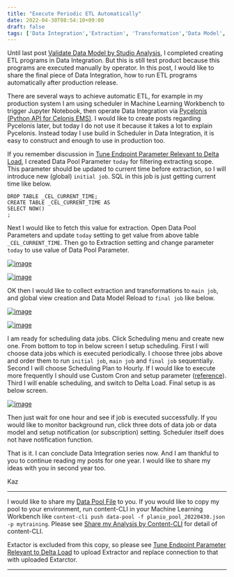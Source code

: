 ```yaml
---
title: "Execute Periodic ETL Automatically"
date: 2022-04-30T08:54:10+09:00
draft: false
tags: ['Data Integration','Extraction', 'Transformation','Data Model', 'Content-CLI', 'Machine Learning']
---
```


Until last post [Validate Data Model by Studio Analysis](../2022-04-23-validate-data-model-by-studio-analysis), I completed creating ETL programs in Data Integration. But this is still test product because this programs are executed manually by operator. In this post, I would like to share the final piece of Data Integration, how to run ETL programs automatically after production release. 

There are several ways to achieve automatic ETL, for example in my production system I am using scheduler in Machine Learning Workbench to trigger Jupyter Notebook, then operate Data Integration via [Pycelonis (Python API for Celonis EMS)](https://celonis.github.io/pycelonis). I would like to create posts regarding Pycelonis later, but today I do not use it because it takes a lot to explain Pycelonis. Instead today I use build in Scheduler in Data Integration, it is easy to construct and enough to use in production too.

If you remember discussion in [Tune Endpoint Parameter Relevant to Delta Load](../2022-02-05-tune-endpoint-parameter-relevant-to-delta-load), I created Data Pool Parameter `today` for filtering extracting scope. This parameter should be updated to current time before extraction, so I will introduce new (global) `initial job`. SQL in this job is just getting current time like below.

```
DROP TABLE _CEL_CURRENT_TIME;
CREATE TABLE _CEL_CURRENT_TIME AS
SELECT NOW()
;
```

Next I would like to fetch this value for extraction. Open Data Pool Parameters and update `today` setting to get value from above table `_CEL_CURRENT_TIME`. Then go to Extraction setting and change parameter `today` to use value of Data Pool Parameter.

[![image](https://user-images.githubusercontent.com/67397583/166088925-8e1a9814-5015-40fd-917c-f716564ef4cd.png)](https://user-images.githubusercontent.com/67397583/166088925-8e1a9814-5015-40fd-917c-f716564ef4cd.png)

[![image](https://user-images.githubusercontent.com/67397583/166088988-945945e8-5e72-46f1-95f9-8243564076fd.png)](https://user-images.githubusercontent.com/67397583/166088988-945945e8-5e72-46f1-95f9-8243564076fd.png)

OK then I would like to collect extraction and transformations to `main job`, and global view creation and Data Model Reload to `final job` like below.

[![image](https://user-images.githubusercontent.com/67397583/166089091-c952cd91-4629-4ffa-a0d0-1151b5f4cafe.png)](https://user-images.githubusercontent.com/67397583/166089091-c952cd91-4629-4ffa-a0d0-1151b5f4cafe.png)

[![image](https://user-images.githubusercontent.com/67397583/166089119-78f0fcb7-9711-43dd-8e47-750798ae61dc.png)](https://user-images.githubusercontent.com/67397583/166089119-78f0fcb7-9711-43dd-8e47-750798ae61dc.png)

I am ready for scheduling data jobs. Click Scheduling menu and create new one. From bottom to top in below screen I setup scheduling. First I will choose data jobs which is executed periodically. I choose three jobs above and order them to run `initial job`, `main job` and `final job` sequentially. Second I will choose Scheduling Plan to Hourly. If I would like to execute more frequently I should use Custom Cron and setup parameter ([reference](https://www.netiq.com/documentation/cloud-manager-2-5/ncm-reference/data/bexyssf.html#beykoa4)). Third I will enable scheduling, and switch to Delta Load. Final setup is as below screen.

[![image](https://user-images.githubusercontent.com/67397583/166091175-e2f57443-feee-4a8e-832d-4e8afdcd1ae4.png)](https://user-images.githubusercontent.com/67397583/166091175-e2f57443-feee-4a8e-832d-4e8afdcd1ae4.png)

Then just wait for one hour and see if job is executed successfully. If you would like to monitor background run, click three dots of data job or data model and setup notification (or subscription) setting. Scheduler itself does not have notification function.

That is it. I can conclude Data Integration series now. And I am thankful to you to continue reading my posts for one year. I would like to share my ideas with you in second year too.

Kaz

---

I would like to share my [Data Pool File](../../examples/planio_pool_20220430.json) to you. If you would like to copy my pool to your environment, run content-CLI in your Machine Learning Workbench like `content-cli push data-pool -f planio_pool_20220430.json -p mytraining`. Please see [Share my Analysis by Content-CLI](../2021-08-14-share-my-analysis-by-content-cli) for detail of content-CLI. 

Extactor is excluded from this copy, so please see [Tune Endpoint Parameter Relevant to Delta Load](../2022-02-05-tune-endpoint-parameter-relevant-to-delta-load) to upload Extractor and replace connection to that with uploaded Extarctor.

---
